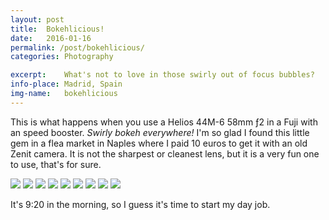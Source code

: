 ```yaml
---
layout: post
title:  Bokehlicious!
date:   2016-01-16
permalink: /post/bokehlicious/
categories: Photography

excerpt:	What's not to love in those swirly out of focus bubbles?
info-place:	Madrid, Spain
img-name:	bokehlicious
---
```


This is what happens when you use a Helios 44M-6 58mm ƒ2 in a Fuji with an speed booster. *Swirly bokeh everywhere!* I'm so glad I found this little gem in a flea market in Naples where I paid 10 euros to get it with an old Zenit camera. It is not the sharpest or cleanest lens, but it is a very fun one to use, that's for sure. 

<div class="gallery-{{ page.layout }}" markdown="1">

![]({{site.url}}/assets{{page.permalink}}{{page.img-name}}01.jpg)
![]({{site.url}}/assets{{page.permalink}}{{page.img-name}}02.jpg)
![]({{site.url}}/assets{{page.permalink}}{{page.img-name}}03.jpg)
![]({{site.url}}/assets{{page.permalink}}{{page.img-name}}04.jpg)
![]({{site.url}}/assets{{page.permalink}}{{page.img-name}}05.jpg)
![]({{site.url}}/assets{{page.permalink}}{{page.img-name}}06.jpg)
![]({{site.url}}/assets{{page.permalink}}{{page.img-name}}07.jpg)
![]({{site.url}}/assets{{page.permalink}}{{page.img-name}}08.jpg)
![]({{site.url}}/assets{{page.permalink}}{{page.img-name}}09.jpg)

</div>

It's 9:20 in the morning, so I guess it's time to start my day job.